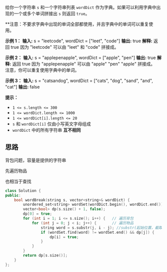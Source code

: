 给你一个字符串 `s` 和一个字符串列表 `wordDict` 作为字典。如果可以利用字典中出现的一个或多个单词拼接出 `s` 则返回 `true`。

**注意：不要求字典中出现的单词全部都使用，并且字典中的单词可以重复使用。

**示例 1：**
**输入:** s = "leetcode", wordDict = ["leet", "code"]
**输出:** true
**解释:** 返回 true 因为 "leetcode" 可以由 "leet" 和 "code" 拼接成。

**示例 2：**
**输入:** s = "applepenapple", wordDict = ["apple", "pen"]
**输出:** true
**解释:** 返回 true 因为 "applepenapple" 可以由 "apple" "pen" "apple" 拼接成。
     注意，你可以重复使用字典中的单词。

**示例 3：**
**输入:** s = "catsandog", wordDict = ["cats", "dog", "sand", "and", "cat"]
**输出:** false

**提示：**
- `1 <= s.length <= 300`
- `1 <= wordDict.length <= 1000`
- `1 <= wordDict[i].length <= 20`
- `s` 和 `wordDict[i]` 仅由小写英文字母组成
- `wordDict` 中的所有字符串 **互不相同**
## 思路

背包问题，容量是提供的字符串

先遍历物品

也相当于查找

```c++
class Solution {
public:
    bool wordBreak(string s, vector<string>& wordDict) {
        unordered_set<string> wordSet(wordDict.begin(), wordDict.end());
        vector<bool> dp(s.size() + 1, false);
        dp[0] = true;
        for (int i = 1; i <= s.size(); i++) {   // 遍历背包
            for (int j = 0; j < i; j++) {       // 遍历物品
                string word = s.substr(j, i - j); //substr(起始位置，截取的个数)
                if (wordSet.find(word) != wordSet.end() && dp[j]) {
                    dp[i] = true;
                }
            }
        }
        return dp[s.size()];
    }
};

```